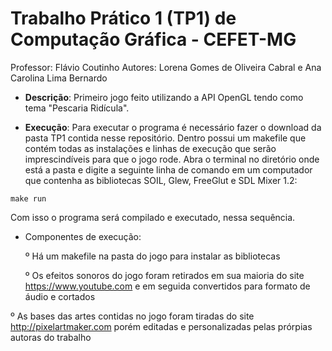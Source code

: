 # Trabalho Prático 1 (TP1) de Computação Gráfica - CEFET-MG

Professor: Flávio Coutinho
Autores: Lorena Gomes de Oliveira Cabral e Ana Carolina Lima Bernardo

* **Descrição**: Primeiro jogo feito utilizando a API OpenGL tendo como tema "Pescaria Ridícula".

* **Execução**: Para executar o programa é necessário fazer o download da pasta TP1 contida nesse repositório. Dentro possui um makefile que contém todas as instalações e linhas de execução que serão imprescindíveis para que o jogo rode. Abra o terminal no diretório onde está a pasta e digite a seguinte linha de comando em um computador que contenha as bibliotecas SOIL, Glew, FreeGlut e SDL Mixer 1.2:

```
make run
```
Com isso o programa será compilado e executado, nessa sequência. 

* Componentes de execução: 

  º Há um makefile na pasta do jogo para instalar as bibliotecas 

  º Os efeitos sonoros do jogo foram retirados em sua maioria do site https://www.youtube.com e em seguida convertidos para formato de áudio e cortados
  
º As bases das artes contidas no jogo foram tiradas do site http://pixelartmaker.com porém editadas e personalizadas pelas prórpias autoras do trabalho

